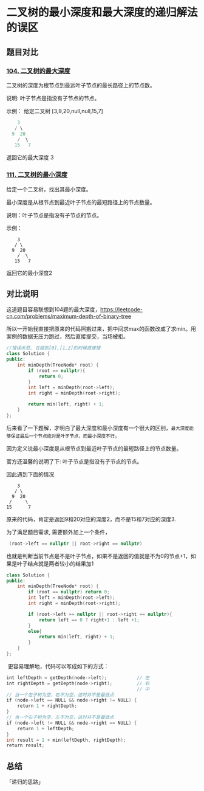 # 		二叉树的最小深度和最大深度的递归解法的误区

## 题目对比

### [104. 二叉树的最大深度](https://leetcode-cn.com/problems/maximum-depth-of-binary-tree/)

二叉树的深度为根节点到最远叶子节点的最长路径上的节点数。

说明: 叶子节点是指没有子节点的节点。

示例：
给定二叉树 [3,9,20,null,null,15,7]

```C++
    3
   / \
  9  20
    /  \
   15   7
```

返回它的最大深度 3 

### [111. 二叉树的最小深度](https://leetcode-cn.com/problems/minimum-depth-of-binary-tree/)

给定一个二叉树，找出其最小深度。

最小深度是从根节点到最近叶子节点的最短路径上的节点数量。

说明：叶子节点是指没有子节点的节点。

示例：

```
	3
   / \
  9  20
    /  \
   15   7
```

返回它的最小深度2

## 对比说明

这道题目容易联想到104题的最大深度，https://leetcode-cn.com/problems/maximum-depth-of-binary-tree

所以一开始我直接把原来的代码照搬过来，把中间求max的函数改成了求min。用案例的数据无压力跑过，然后直接提交，当场被拒。

```C++
//错误示范, 在碰到[0],[1,2]的时候直接错
class Solution {
public:
    int minDepth(TreeNode* root) {
        if (root == nullptr){
            return 0;
        }
        int left = minDepth(root->left);
        int right = minDepth(root->right);

        return min(left, right) + 1;
    }
};
```


后来看了一下题解，才明白了最大深度和最小深度有一个很大的区别，`最大深度能够保证最后一个节点绝对是叶子节点，而最小深度不行`。

因为定义说最小深度是从根节点到最近叶子节点的最短路径上的节点数量。

官方还温馨的说明了下: 叶子节点是指没有子节点的节点。

因此遇到下面的情况


    	3
       / \
      9  20
     /     \
    15      7

原来的代码，肯定是返回9和20对应的深度2，而不是15和7对应的深度3.

为了满足题目需求, 需要额外加上一个条件，

```C++
 (root->left == nullptr || root->right == nullptr)
```

也就是判断当前节点是不是叶子节点，如果不是返回的值就是不为0的节点+1，如果是叶子结点就是两者较小的结果加1

```C++
class Solution {
public:
    int minDepth(TreeNode* root) {
        if (root == nullptr) return 0;
        int left = minDepth(root->left);
    	int right = minDepth(root->right);

    	if (root->left == nullptr || root->right == nullptr){
        	return left == 0 ? right+1 : left +1;
    	} 
        else{
        	return min(left, right) + 1;
    	}
    }
};
```

​     更容易理解地，代码可以写成如下的方式：

```C++
int leftDepth = getDepth(node->left);           // 左
int rightDepth = getDepth(node->right);         // 右
                                                // 中
// 当一个左子树为空，右不为空，这时并不是最低点
if (node->left == NULL && node->right != NULL) { 
    return 1 + rightDepth;
}   
// 当一个右子树为空，左不为空，这时并不是最低点
if (node->left != NULL && node->right == NULL) { 
    return 1 + leftDepth;
}
int result = 1 + min(leftDepth, rightDepth);  
return result;
```

## 总结

「递归的思路」